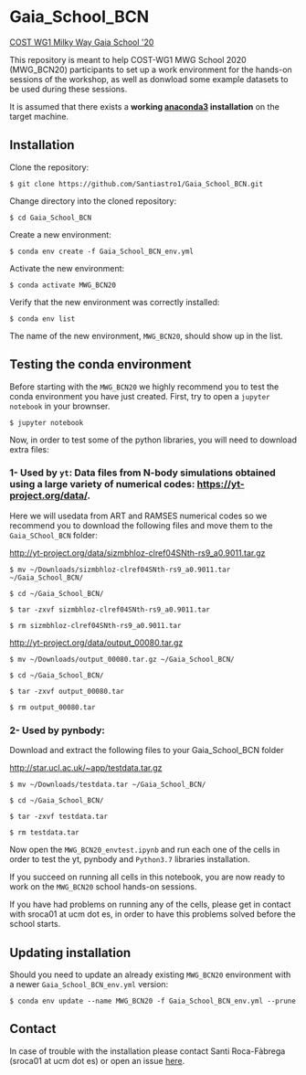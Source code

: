 # Gaia_School_BCN

[COST WG1 Milky Way Gaia School '20](https://indico.icc.ub.edu/event/52/)

This repository is meant to help COST-WG1 MWG School 2020 (MWG_BCN20) participants to set up a work environment for the hands-on sessions of the workshop, as well as donwload some example datasets to be used during these sessions. 

It is assumed that there exists a **working [anaconda3](https://www.anaconda.com/distribution/) installation** on the target machine. 

## Installation

Clone the repository:

```console
$ git clone https://github.com/Santiastro1/Gaia_School_BCN.git
```

Change directory into the cloned repository:

```console
$ cd Gaia_School_BCN
```
Create a new environment:

```console
$ conda env create -f Gaia_School_BCN_env.yml
```
Activate the new environment:

```console
$ conda activate MWG_BCN20
```
Verify that the new environment was correctly installed:

```console
$ conda env list
```
The name of the new environment, ```MWG_BCN20```, should show up in the list. 

## Testing the conda environment

Before starting with the ```MWG_BCN20``` we highly recommend you to test the conda environment you have just created. 
First, try to open a ```jupyter notebook``` in your brownser.

```console
$ jupyter notebook
```

Now, in order to test some of the python libraries, you will need to download extra files:

### 1- Used by ```yt```: Data files from N-body simulations obtained using a large variety of numerical codes: https://yt-project.org/data/.

Here we will usedata from ART and RAMSES numerical codes so we recommend you to download the following files and move them to the ```Gaia_SChool_BCN``` folder:

http://yt-project.org/data/sizmbhloz-clref04SNth-rs9_a0.9011.tar.gz

```console
$ mv ~/Downloads/sizmbhloz-clref04SNth-rs9_a0.9011.tar ~/Gaia_School_BCN/
```

```console
$ cd ~/Gaia_School_BCN/
```

```console
$ tar -zxvf sizmbhloz-clref04SNth-rs9_a0.9011.tar

```
```console
$ rm sizmbhloz-clref04SNth-rs9_a0.9011.tar
```

http://yt-project.org/data/output_00080.tar.gz

```console
$ mv ~/Downloads/output_00080.tar.gz ~/Gaia_School_BCN/
```

```console
$ cd ~/Gaia_School_BCN/
```

```console
$ tar -zxvf output_00080.tar
```

```console
$ rm output_00080.tar
```

### 2- Used by pynbody:

Download and extract the following files to your Gaia_School_BCN folder

http://star.ucl.ac.uk/~app/testdata.tar.gz

```console
$ mv ~/Downloads/testdata.tar ~/Gaia_School_BCN/
```

```console
$ cd ~/Gaia_School_BCN/
```

```console
$ tar -zxvf testdata.tar
```

```console
$ rm testdata.tar
```

Now open the ```MWG_BCN20_envtest.ipynb``` and run each one of the cells in order to test the yt, pynbody and ```Python3.7``` libraries installation.

If you succeed on running all cells in this notebook, you are now ready to work on the ```MWG_BCN20``` school hands-on sessions.

If you have had problems on running any of the cells, please get in contact with sroca01 at ucm dot es, in order to have this problems solved before the school starts.

## Updating installation

Should you need to update an already existing ```MWG_BCN20``` environment with a newer ```Gaia_School_BCN_env.yml``` version:

```console
$ conda env update --name MWG_BCN20 -f Gaia_School_BCN_env.yml --prune
```

## Contact

In case of trouble with the installation please contact Santi Roca-Fàbrega (sroca01 at ucm dot es) or open an issue [here](https://github.com/Santiastro1/Gaia_School_BCN/issues).
